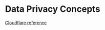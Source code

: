 # Data Privacy Concepts

[Cloudflare reference](https://www.cloudflare.com/en-gb/learning/privacy/what-is-data-privacy/)
